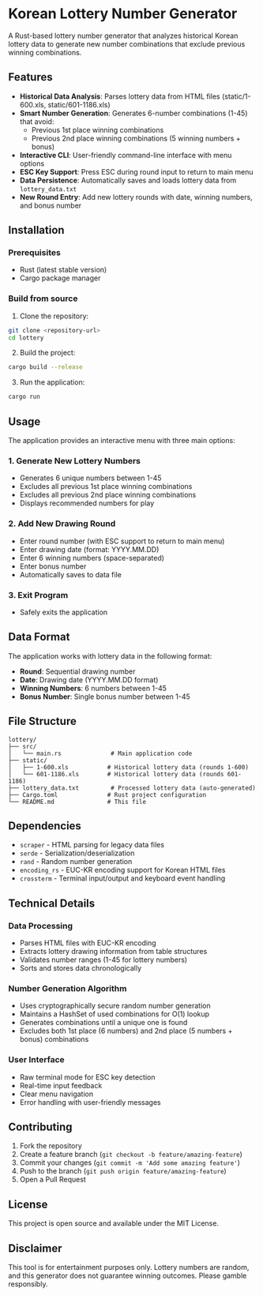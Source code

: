 # Korean Lottery Number Generator

A Rust-based lottery number generator that analyzes historical Korean lottery data to generate new number combinations that exclude previous winning combinations.

## Features

- **Historical Data Analysis**: Parses lottery data from HTML files (static/1-600.xls, static/601-1186.xls)
- **Smart Number Generation**: Generates 6-number combinations (1-45) that avoid:
  - Previous 1st place winning combinations
  - Previous 2nd place winning combinations (5 winning numbers + bonus)
- **Interactive CLI**: User-friendly command-line interface with menu options
- **ESC Key Support**: Press ESC during round input to return to main menu
- **Data Persistence**: Automatically saves and loads lottery data from `lottery_data.txt`
- **New Round Entry**: Add new lottery rounds with date, winning numbers, and bonus number

## Installation

### Prerequisites
- Rust (latest stable version)
- Cargo package manager

### Build from source

1. Clone the repository:
```bash
git clone <repository-url>
cd lottery
```

2. Build the project:
```bash
cargo build --release
```

3. Run the application:
```bash
cargo run
```

## Usage

The application provides an interactive menu with three main options:

### 1. Generate New Lottery Numbers
- Generates 6 unique numbers between 1-45
- Excludes all previous 1st place winning combinations
- Excludes all previous 2nd place winning combinations
- Displays recommended numbers for play

### 2. Add New Drawing Round
- Enter round number (with ESC support to return to main menu)
- Enter drawing date (format: YYYY.MM.DD)
- Enter 6 winning numbers (space-separated)
- Enter bonus number
- Automatically saves to data file

### 3. Exit Program
- Safely exits the application

## Data Format

The application works with lottery data in the following format:
- **Round**: Sequential drawing number
- **Date**: Drawing date (YYYY.MM.DD format)
- **Winning Numbers**: 6 numbers between 1-45
- **Bonus Number**: Single bonus number between 1-45

## File Structure

```
lottery/
├── src/
│   └── main.rs              # Main application code
├── static/
│   ├── 1-600.xls           # Historical lottery data (rounds 1-600)
│   └── 601-1186.xls        # Historical lottery data (rounds 601-1186)
├── lottery_data.txt         # Processed lottery data (auto-generated)
├── Cargo.toml              # Rust project configuration
└── README.md               # This file
```

## Dependencies

- `scraper` - HTML parsing for legacy data files
- `serde` - Serialization/deserialization
- `rand` - Random number generation
- `encoding_rs` - EUC-KR encoding support for Korean HTML files
- `crossterm` - Terminal input/output and keyboard event handling

## Technical Details

### Data Processing
- Parses HTML files with EUC-KR encoding
- Extracts lottery drawing information from table structures
- Validates number ranges (1-45 for lottery numbers)
- Sorts and stores data chronologically

### Number Generation Algorithm
- Uses cryptographically secure random number generation
- Maintains a HashSet of used combinations for O(1) lookup
- Generates combinations until a unique one is found
- Excludes both 1st place (6 numbers) and 2nd place (5 numbers + bonus) combinations

### User Interface
- Raw terminal mode for ESC key detection
- Real-time input feedback
- Clear menu navigation
- Error handling with user-friendly messages

## Contributing

1. Fork the repository
2. Create a feature branch (`git checkout -b feature/amazing-feature`)
3. Commit your changes (`git commit -m 'Add some amazing feature'`)
4. Push to the branch (`git push origin feature/amazing-feature`)
5. Open a Pull Request

## License

This project is open source and available under the MIT License.

## Disclaimer

This tool is for entertainment purposes only. Lottery numbers are random, and this generator does not guarantee winning outcomes. Please gamble responsibly.